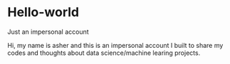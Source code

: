 # Hello-world
Just an impersonal account

Hi, my name is asher and this is an impersonal account I built to share my codes and thoughts about data science/machine learing projects.
